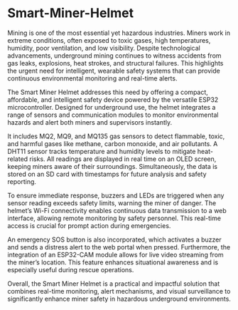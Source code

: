 # Smart-Miner-Helmet

Mining is one of the most essential yet hazardous industries. Miners work in extreme conditions, often exposed to toxic gases, high temperatures, humidity, poor ventilation, and low visibility. Despite technological advancements, underground mining continues to witness accidents from gas leaks, explosions, heat strokes, and structural failures. This highlights the urgent need for intelligent, wearable safety systems that can provide continuous environmental monitoring and real-time alerts.

The Smart Miner Helmet addresses this need by offering a compact, affordable, and intelligent safety device powered by the versatile ESP32 microcontroller. Designed for underground use, the helmet integrates a range of sensors and communication modules to monitor environmental hazards and alert both miners and supervisors instantly.

It includes MQ2, MQ9, and MQ135 gas sensors to detect flammable, toxic, and harmful gases like methane, carbon monoxide, and air pollutants. A DHT11 sensor tracks temperature and humidity levels to mitigate heat-related risks. All readings are displayed in real time on an OLED screen, keeping miners aware of their surroundings. Simultaneously, the data is stored on an SD card with timestamps for future analysis and safety reporting.

To ensure immediate response, buzzers and LEDs are triggered when any sensor reading exceeds safety limits, warning the miner of danger. The helmet’s Wi-Fi connectivity enables continuous data transmission to a web interface, allowing remote monitoring by safety personnel. This real-time access is crucial for prompt action during emergencies.

An emergency SOS button is also incorporated, which activates a buzzer and sends a distress alert to the web portal when pressed. Furthermore, the integration of an ESP32-CAM module allows for live video streaming from the miner’s location. This feature enhances situational awareness and is especially useful during rescue operations.

Overall, the Smart Miner Helmet is a practical and impactful solution that combines real-time monitoring, alert mechanisms, and visual surveillance to significantly enhance miner safety in hazardous underground environments.
